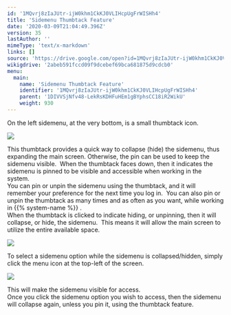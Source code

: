 ```yaml
---
id: '1MQvrj8zIaJUtr-ijW0khm1CkKJ0VLIHcpUgFrWISHh4'
title: 'Sidemenu Thumbtack Feature'
date: '2020-03-09T21:04:49.396Z'
version: 35
lastAuthor: ''
mimeType: 'text/x-markdown'
links: []
source: 'https://drive.google.com/open?id=1MQvrj8zIaJUtr-ijW0khm1CkKJ0VLIHcpUgFrWISHh4'
wikigdrive: '2abeb591fccd09f9dcebef69bca681875d9cdcb0'
menu:
  main:
    name: 'Sidemenu Thumbtack Feature'
    identifier: '1MQvrj8zIaJUtr-ijW0khm1CkKJ0VLIHcpUgFrWISHh4'
    parent: '1DIVVSjNfv48-LekRsKDHFuHEm1gBYphsCC18iR2WikU'
    weight: 930
---
```

On the left sidemenu, at the very bottom, is a small thumbtack icon.
  
![](../sidemenu-thumbtack-feature.assets/10000201000004CB0000020CCA25DB1327191FF9.png)  

This thumbtack provides a quick way to collapse (hide) the sidemenu, thus expanding the main screen. Otherwise, the pin can be used to keep the sidemenu visible.  When the thumbtack faces down, then it indicates the sidemenu is pinned to be visible and accessible when working in the system.  
You can pin or unpin the sidemenu using the thumbtack, and it will remember your preference for the next time you log in.  You can also pin or unpin the thumbtack as many times and as often as you want, while working in {{% system-name %}} .  
When the thumbtack is clicked to indicate hiding, or unpinning, then it will collapse, or hide, the sidemenu.  This means it will allow the main screen to utilize the entire available space.
  
![](../sidemenu-thumbtack-feature.assets/1000020100000553000001B8619873852BFF97F8.png)  

To select a sidemenu option while the sidemenu is collapsed/hidden, simply click the menu icon at the top-left of the screen.   
  
![](../sidemenu-thumbtack-feature.assets/10000201000002BF00000128C6F0A89340F866B4.png)  

This will make the sidemenu visible for access.  
Once you click the sidemenu option you wish to access, then the sidemenu will collapse again, unless you pin it, using the thumbtack feature.

